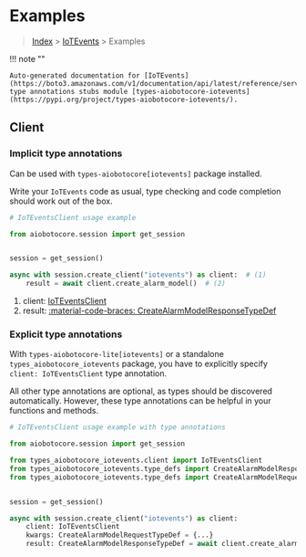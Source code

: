 # Examples

> [Index](../README.md) > [IoTEvents](./README.md) > Examples

!!! note ""

    Auto-generated documentation for [IoTEvents](https://boto3.amazonaws.com/v1/documentation/api/latest/reference/services/iotevents.html#iotevents)
    type annotations stubs module [types-aiobotocore-iotevents](https://pypi.org/project/types-aiobotocore-iotevents/).

## Client

### Implicit type annotations

Can be used with `types-aiobotocore[iotevents]` package installed.

Write your `IoTEvents` code as usual,
type checking and code completion should work out of the box.



```python
# IoTEventsClient usage example

from aiobotocore.session import get_session


session = get_session()

async with session.create_client("iotevents") as client:  # (1)
    result = await client.create_alarm_model()  # (2)
```

1. client: [IoTEventsClient](./client.md)
2. result: [:material-code-braces: CreateAlarmModelResponseTypeDef](./type_defs.md#createalarmmodelresponsetypedef) 






### Explicit type annotations

With `types-aiobotocore-lite[iotevents]`
or a standalone `types_aiobotocore_iotevents` package, you have to explicitly specify
`client: IoTEventsClient` type annotation.

All other type annotations are optional, as types should be discovered automatically.
However, these type annotations can be helpful in your functions and methods.


```python
# IoTEventsClient usage example with type annotations

from aiobotocore.session import get_session

from types_aiobotocore_iotevents.client import IoTEventsClient
from types_aiobotocore_iotevents.type_defs import CreateAlarmModelResponseTypeDef
from types_aiobotocore_iotevents.type_defs import CreateAlarmModelRequestTypeDef


session = get_session()

async with session.create_client("iotevents") as client:
    client: IoTEventsClient
    kwargs: CreateAlarmModelRequestTypeDef = {...}
    result: CreateAlarmModelResponseTypeDef = await client.create_alarm_model(**kwargs)
```




